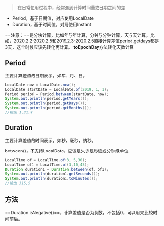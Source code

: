 > 在日常使用过程中，经常遇到计算时间量或日期之间的差

* Period，基于日期值，对应使用LocalDate
* Duration，基于时间值，对用使用Instant

==注意：==是分块计算，比如年与年计算，分钟与分钟计算，天与天计算。比如，2020.2.2-2020.2.5和2019.2.3-2020.2.5直接计算差值period.getdays都是3天，这个时候应该先转化再计算。 **toEpochDay**方法转化天数计算

## Period

主要计算差值的日期表示，如年、月、日。

```java
LocalDate now = LocalDate.now();
LocalDate startDate = LocalDate.of(2019, 1, 1);
Period period = Period.between(startDate, now);
System.out.println(period.getYears());
System.out.println(period.getDays());
System.out.println(period.getMonths());
//输出 1,21,8
```

## Duration

主要计算差值的时间表示，如秒，毫秒，纳秒。

between()，不支持LocalDate，应该是失少是秒级或分钟级单位

```java
LocalTime of = LocalTime.of(3, 5,30);
LocalTime of1 = LocalTime.of(3,10,45);
Duration duration1 = Duration.between(of, of1);
System.out.println(duration1.getSeconds());
System.out.println(duration1.toMinutes());
//输出 315,5
```

## 方法

==Duration.isNegative()==，计算差值是否为负数，不包括0，可以用来比较时间前后。